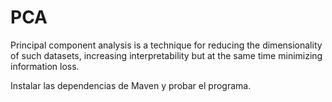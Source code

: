 # PCA
Principal component analysis is a technique for reducing the dimensionality of such datasets, increasing interpretability but at the same time minimizing information loss.

Instalar las dependencias de Maven y probar el programa.
